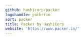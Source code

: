 ```yaml
---
github: hashicorp/packer
logohandle: packerio
sort: packer
title: Packer by HashiCorp
website: 'https://www.packer.io/'
---
```


